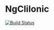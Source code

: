 # NgCliIonic

[![Build Status](https://travis-ci.org/kulshekhar/ng-cli-ionic.svg?branch=master)](https://travis-ci.org/kulshekhar/ng-cli-ionic)
